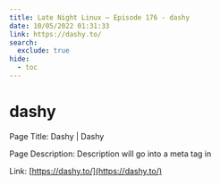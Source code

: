 ```yaml
---
title: Late Night Linux – Episode 176 - dashy
date: 10/05/2022 01:31:33
link: https://dashy.to/
search:
  exclude: true
hide:
  - toc
---
```


# dashy

Page Title: Dashy | Dashy

Page Description: Description will go into a meta tag in <head /> 

Link: [https://dashy.to/](https://dashy.to/)
